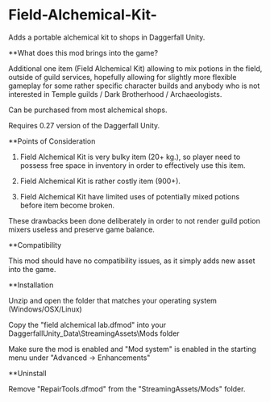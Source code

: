 # Field-Alchemical-Kit-
Adds a portable alchemical kit to shops in Daggerfall Unity.


 **What does this mod brings into the game?

Additional one item (Field Alchemical Kit) allowing to mix potions in the field, outside
of guild services, hopefully allowing for slightly more flexible gameplay for some rather
specific character builds and anybody who is not interested in Temple guilds / Dark Brotherhood /
Archaeologists.

Can be purchased from most alchemical shops. 
           
Requires 0.27 version of the Daggerfall Unity. 


 **Points of Consideration 

1. Field Alchemical Kit is very bulky item (20+ kg.), so player need to possess free space in inventory in order to effectively use this item.

2. Field Alchemical Kit is rather costly item (900+).

3. Field Alchemical Kit have limited uses of potentially mixed potions before item become broken.

These drawbacks been done deliberately in order to not render guild potion mixers useless and preserve game balance.


 **Compatibility 

This mod should have no compatibility issues, as it simply adds new asset into the game.


 **Installation 

Unzip and open the folder that matches your operating system (Windows/OSX/Linux)

Copy the "field alchemical lab.dfmod" into your DaggerfallUnity_Data\StreamingAssets\Mods folder

Make sure the mod is enabled and "Mod system" is enabled in the starting menu under "Advanced -> Enhancements"


 **Uninstall 

Remove "RepairTools.dfmod" from the "StreamingAssets/Mods" folder.
